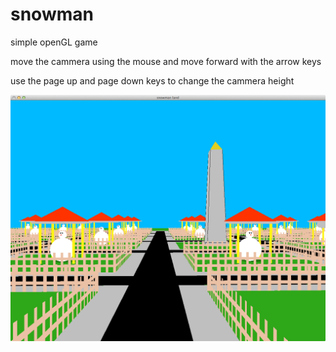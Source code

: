 snowman
=======

simple openGL game

move the cammera using the mouse and move forward with the arrow keys

use the page up and page down keys to change the cammera height

![screenshot](https://github.com/kylelk/snowman/raw/master/snowman_land.png "screenshot")
